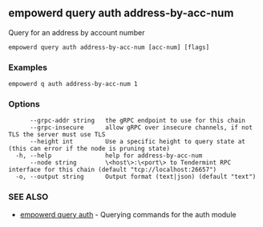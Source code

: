 ## empowerd query auth address-by-acc-num

Query for an address by account number

```
empowerd query auth address-by-acc-num [acc-num] [flags]
```

### Examples

```
empowerd q auth address-by-acc-num 1
```

### Options

```
      --grpc-addr string   the gRPC endpoint to use for this chain
      --grpc-insecure      allow gRPC over insecure channels, if not TLS the server must use TLS
      --height int         Use a specific height to query state at (this can error if the node is pruning state)
  -h, --help               help for address-by-acc-num
      --node string        \<host\>:\<port\> to Tendermint RPC interface for this chain (default "tcp://localhost:26657")
  -o, --output string      Output format (text|json) (default "text")
```

### SEE ALSO

* [empowerd query auth](empowerd_query_auth.md)	 - Querying commands for the auth module

